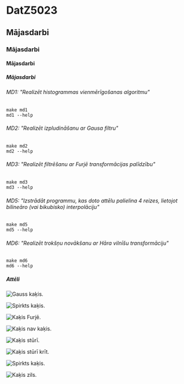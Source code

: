 # DatZ5023

## Mājasdarbi

### Mājasdarbi

#### Mājasdarbi

##### Mājasdarbi

###### MD1: "Realizēt histogrammas vienmērīgošanas algoritmu"
```
make md1 
md1 --help
```

###### MD2: "Realizēt izpludināšanu ar Gausa filtru"
```
make md2 
md2 --help
```

###### MD3: "Realizēt filtrēšanu ar Furjē transformācijas palīdzību"
```
make md3 
md3 --help
```

###### MD5: "Izstrādāt programmu, kas doto attēlu palielina 4 reizes, lietojot bilineāro (vai bikubisko) interpolāciju"
```
make md5
md5 --help
```

###### MD6: "Realizēt trokšņu novākšanu ar Hāra vilnīšu transformāciju"
```
make md6
md6 --help
```

##### Attēli

![Gauss kaķis.](/amizanti/gausskakis.png)

![Spirkts kaķis.](/amizanti/spirktskakis.png)

![Kaķis Furjē.](/amizanti/kakisfurje.png)

![Kaķis nav kaķis.](/amizanti/kakisnavkakis.png)

![Kaķis stūrī.](/amizanti/kakissturis.png)

![Kaķis stūrī krīt.](/amizanti/kakissturiskrit.png)

![Spirkts kaķis.](/amizanti/spirktskakis.png)

![Kaķis zils.](/amizanti/kakiszils.png)